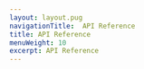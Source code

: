 ```yaml
---
layout: layout.pug
navigationTitle:  API Reference
title: API Reference
menuWeight: 10
excerpt: API Reference
---
```

